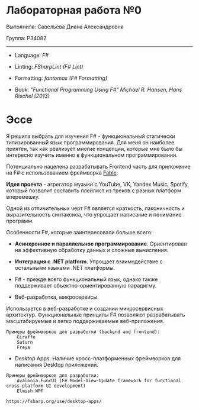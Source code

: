 # Лабораторная работа №0

Выполнила: Савельева Диана Александровна

Группа: P34082

-----

- Language: *F#*

- Linting: *FSharpLint (F# Lint)*

- Formatting: *fantomas (F# Formatting)*

- Book: *"Functional Programming Using F#" Michael R. Hansen, Hans Rischel (2013)*


# Эссе

Я решила выбрать для изучения F# - функциональный статически типизированный язык программирования. Для меня он наиболее приятен, так как 
реализует многие концепции, которые мне было бы интересно изучить именно в функциональном программировании.

Потенциально нацелена разрабатывать Frontend часть для приложение на F# c использованием фреймворка [Fable](https://gist.github.com/maestrow/f1733187d8c382aaccf20cf12184bb1a).

**Идея проекта** - агрегатор музыки с YouTube, VK, Yandex Music, Spotify, который позволит составить плейлист из треков с разных платформ вперемешку.

Одной из отличительных черт F# является краткость, лаконичность и выразительность синтаксиса, что упрощает написание и понимание программ.

Особенности F#, которые заинтересовали больше всего:

- **Асинхронное и параллельное программирование**. Ориентирован на эффективную обработку данных и сложные вычисления.

- **Интеграция с .NET platform**. Упрощает взаимодействие с остальными языками .NET платформы.

- F# - прежде всего функциональный язык, однако также поддерживает объектно-ориентированную парадигму.

- Веб-разработка, микросервисы.

Используется в веб-разработке и создании микросервисных архитектур. Функциональные принципы F# позволяют разрабатывать масштабируемые и легко поддерживаемые веб-приложения.

```
Примеры фреймворков для разработки (backend and frontend):
    Giraffe 
    Saturn
    Freya
```

- Desktop Apps. Наличие кросс-платформенных фреймворков для написания Desktop приложений.

```
Примеры фреймворков для разработки:
    Avalonia.FuncUI (F# Model-View-Update framework for functional cross-platform UI development)
    Elmish.WPF

https://fsharp.org/use/desktop-apps/
```
